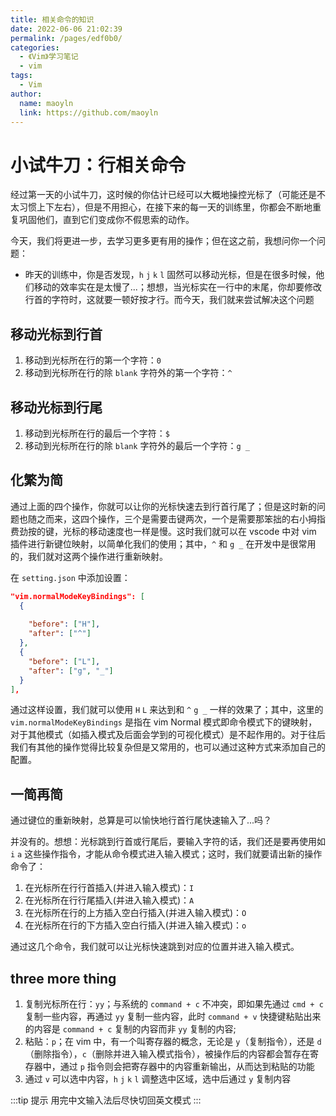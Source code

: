 ```yaml
---
title: 相关命令的知识
date: 2022-06-06 21:02:39
permalink: /pages/edf0b0/
categories:
  - 《Vim》学习笔记
  - vim
tags:
  - Vim
author:
  name: maoyln
  link: https://github.com/maoyln
---
```


# 小试牛刀：行相关命令

  经过第一天的小试牛刀，这时候的你估计已经可以大概地操控光标了（可能还是不太习惯上下左右），但是不用担心，在接下来的每一天的训练里，你都会不断地重复巩固他们，直到它们变成你不假思索的动作。
  
  今天，我们将更进一步，去学习更多更有用的操作；但在这之前，我想问你一个问题：
    
  - 昨天的训练中，你是否发现，`h` `j` `k` `l` 固然可以移动光标，但是在很多时候，他们移动的效率实在是太慢了...；想想，当光标实在一行中的末尾，你却要修改行首的字符时，这就要一顿好按才行。而今天，我们就来尝试解决这个问题

## 移动光标到行首
  
  1. 移动到光标所在行的第一个字符：`0`
  2. 移动到光标所在行的除 `blank` 字符外的第一个字符：`^`

## 移动光标到行尾
 
  1. 移动到光标所在行的最后一个字符：`$`
  2. 移动到光标所在行的除 `blank` 字符外的最后一个字符：`g _`

## 化繁为简

  通过上面的四个操作，你就可以让你的光标快速去到行首行尾了；但是这时新的问题也随之而来，这四个操作，三个是需要击键两次，一个是需要那笨拙的右小拇指费劲按的键，光标的移动速度也一样是慢。这时我们就可以在 vscode 中对 vim 插件进行新键位映射，以简单化我们的使用；其中，`^` 和 `g _` 在开发中是很常用的，我们就对这两个操作进行重新映射。

  在 `setting.json` 中添加设置：
  ```json
  "vim.normalModeKeyBindings": [
    {
        
      "before": ["H"],
      "after": ["^"]
    },
    {
      "before": ["L"],
      "after": ["g", "_"]
    }
  ],
  ```

  通过这样设置，我们就可以使用 `H` `L` 来达到和 `^` `g _` 一样的效果了；其中，这里的 `vim.normalModeKeyBindings` 是指在 vim Normal 模式即命令模式下的键映射，对于其他模式（如插入模式及后面会学到的可视化模式）是不起作用的。对于往后我们有其他的操作觉得比较复杂但是又常用的，也可以通过这种方式来添加自己的配置。

## 一简再简

  通过键位的重新映射，总算是可以愉快地行首行尾快速输入了...吗？

  并没有的。想想：光标跳到行首或行尾后，要输入字符的话，我们还是要再使用如 `i` `a` 这些操作指令，才能从命令模式进入输入模式；这时，我们就要请出新的操作命令了：

  1. 在光标所在行行首插入(并进入输入模式)：`I`
  2. 在光标所在行行尾插入(并进入输入模式)：`A`
  3. 在光标所在行的上方插入空白行插入(并进入输入模式)：`O`
  4. 在光标所在行的下方插入空白行插入(并进入输入模式)：`o` 

  通过这几个命令，我们就可以让光标快速跳到对应的位置并进入输入模式。
  
## three more thing

  1. 复制光标所在行：`yy`；与系统的 `command + c` 不冲突，即如果先通过 `cmd + c` 复制一些内容，再通过 `yy` 复制一些内容，此时 `command + v` 快捷键粘贴出来的内容是 `command + c` 复制的内容而非 `yy` 复制的内容;
  2. 粘贴：`p`；在 vim 中，有一个叫寄存器的概念，无论是 `y`（复制指令），还是 `d`（删除指令），`c`（删除并进入输入模式指令），被操作后的内容都会暂存在寄存器中，通过 `p` 指令则会把寄存器中的内容重新输出，从而达到粘贴的功能
  3. 通过 `v` 可以选中内容，`h` `j` `k` `l` 调整选中区域，选中后通过 `y` 复制内容

:::tip 提示
用完中文输入法后尽快切回英文模式
:::

